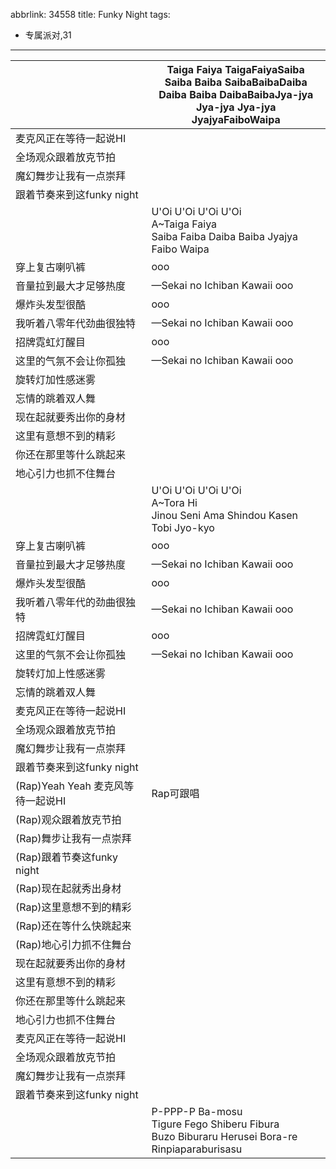 abbrlink: 34558
title: Funky Night
tags:
  - 专属派对,31
---
|      |Taiga Faiya TaigaFaiyaSaiba<br>Saiba Baiba SaibaBaibaDaiba<br>Daiba Baiba DaibaBaibaJya-jya<br>Jya-jya Jya-jya JyajyaFaiboWaipa|
|--|--|
|麦克风正在等待一起说HI|      |
|全场观众跟着放克节拍|      |
|魔幻舞步让我有一点崇拜|      |
|跟着节奏来到这funky night|      |
|      |U'Oi U'Oi U'Oi U'Oi<br>A~Taiga Faiya<br>Saiba Faiba Daiba Baiba Jyajya Faibo Waipa|
|穿上复古喇叭裤|ooo|
|音量拉到最大才足够热度|—Sekai no Ichiban Kawaii ooo|
|爆炸头发型很酷|ooo|
|我听着八零年代劲曲很独特|—Sekai no Ichiban Kawaii ooo|
|招牌霓虹灯醒目|ooo|
|这里的气氛不会让你孤独|—Sekai no Ichiban Kawaii ooo|
|旋转灯加性感迷雾|      |
|忘情的跳着双人舞|      |
|现在起就要秀出你的身材|      |
|这里有意想不到的精彩|      |
|你还在那里等什么跳起来|      |
|地心引力也抓不住舞台|      |
|      |U'Oi U'Oi U'Oi U'Oi<br>A~Tora Hi<br>Jinou Seni Ama Shindou Kasen Tobi Jyo-kyo|
|穿上复古喇叭裤|ooo|
|音量拉到最大才足够热度|—Sekai no Ichiban Kawaii ooo|
|爆炸头发型很酷|ooo|
|我听着八零年代的劲曲很独特|—Sekai no Ichiban Kawaii ooo|
|招牌霓虹灯醒目|ooo|
|这里的气氛不会让你孤独|—Sekai no Ichiban Kawaii ooo|
|旋转灯加上性感迷雾|      |
|忘情的跳着双人舞|      |
|麦克风正在等待一起说HI|      |
|全场观众跟着放克节拍|      |
|魔幻舞步让我有一点崇拜|      |
|跟着节奏来到这funky night|      |
|(Rap)Yeah Yeah 麦克风等待一起说HI|Rap可跟唱|
|(Rap)观众跟着放克节拍|      |
|(Rap)舞步让我有一点崇拜|      |
|(Rap)跟着节奏这funky night|      |
|(Rap)现在起就秀出身材|      |
|(Rap)这里意想不到的精彩|      |
|(Rap)还在等什么快跳起来|      |
|(Rap)地心引力抓不住舞台|      |
|现在起就要秀出你的身材|      |
|这里有意想不到的精彩|      |
|你还在那里等什么跳起来|      |
|地心引力也抓不住舞台|      |
|麦克风正在等待一起说HI|      |
|全场观众跟着放克节拍|      |
|魔幻舞步让我有一点崇拜|      |
|跟着节奏来到这funky night|      |
|      |P-PPP-P Ba-mosu<br>Tigure Fego Shiberu Fibura<br>Buzo Biburaru Herusei Bora-re<br>Rinpiaparaburisasu|
